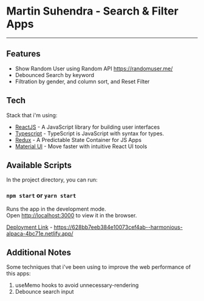 # Martin Suhendra - Search & Filter Apps
------------------
## Features

- Show Random User using Random API https://randomuser.me/
- Debounced Search by keyword
- Filtration by gender, and column sort, and Reset Filter

## Tech

Stack that i'm using:

- [ReactJS]( https://reactjs.org/) - A JavaScript library for building user interfaces
- [Typescript](https://www.typescriptlang.org/) - TypeScript is JavaScript with syntax for types.
- [Redux](https://redux.js.org/) - A Predictable State Container for JS Apps
- [Material UI](https://mui.com/) - Move faster with intuitive React UI tools

## Available Scripts

In the project directory, you can run:

### `npm start` or `yarn start`

Runs the app in the development mode.\
Open [http://localhost:3000](http://localhost:3000) to view it in the browser.

[Deployment Link](https://628bb7eeb384e10073cef4ab--harmonious-alpaca-4bc71e.netlify.app/) - https://628bb7eeb384e10073cef4ab--harmonious-alpaca-4bc71e.netlify.app/

## Additional Notes

Some techniques that i've been using to improve the web performance of this apps:
1. useMemo hooks to avoid unnecessary-rendering
2. Debounce search input




